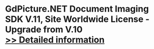 # GdPicture.NET Document Imaging SDK V.11, Site Worldwide License - Upgrade from V.10<br />[>> Detailed information](https://secure.shareit.com/shareit/product.html?productid=300651037&affiliateid=200057808)